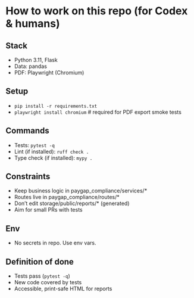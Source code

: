 # How to work on this repo (for Codex & humans)

## Stack
- Python 3.11, Flask
- Data: pandas
- PDF: Playwright (Chromium)

## Setup
- `pip install -r requirements.txt`
- `playwright install chromium`  # required for PDF export smoke tests

## Commands
- Tests: `pytest -q`
- Lint (if installed): `ruff check .`
- Type check (if installed): `mypy .`

## Constraints
- Keep business logic in paygap_compliance/services/*
- Routes live in paygap_compliance/routes/*
- Don’t edit storage/public/reports/* (generated)
- Aim for small PRs with tests

## Env
- No secrets in repo. Use env vars.

## Definition of done
- Tests pass (`pytest -q`)
- New code covered by tests
- Accessible, print-safe HTML for reports
